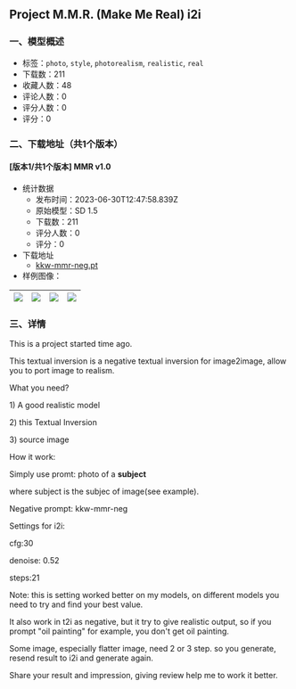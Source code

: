 ## Project M.M.R. (Make Me Real) i2i
### 一、模型概述

- 标签：`photo`, `style`, `photorealism`, `realistic`, `real`
- 下载数：211
- 收藏人数：48
- 评论人数：0
- 评分人数：0
- 评分：0

### 二、下载地址（共1个版本）

#### [版本1/共1个版本] MMR v1.0

- 统计数据
  - 发布时间：2023-06-30T12:47:58.839Z
  - 原始模型：SD 1.5
  - 下载数：211
  - 评分人数：0
  - 评分：0
- 下载地址
  - [kkw-mmr-neg.pt](https://civitai.com/api/download/models/107274)
- 样例图像：

| <img src="https://image.civitai.com/xG1nkqKTMzGDvpLrqFT7WA/924fdb35-944f-4fd4-84b3-4ac54191bb01/width=450/1346195.jpeg" /> | <img src="https://image.civitai.com/xG1nkqKTMzGDvpLrqFT7WA/c7bfd797-d36d-4df5-9425-1c9f5fd519e6/width=450/1346198.jpeg" /> | <img src="https://image.civitai.com/xG1nkqKTMzGDvpLrqFT7WA/23e16557-5c38-4243-9b32-d73fe631b6d9/width=450/1346210.jpeg" /> | <img src="https://image.civitai.com/xG1nkqKTMzGDvpLrqFT7WA/1e3000db-470c-4ac5-8839-5ceba0e47b39/width=450/1346237.jpeg" /> |
| ---- | ---- | ---- | ---- |


### 三、详情
<p>This is a project started time ago.</p><p>This textual inversion is a negative textual inversion for image2image, allow you to port image to realism.</p><p></p><p>What you need?</p><p>1) A good realistic model</p><p>2) this Textual Inversion</p><p>3) source image</p><p></p><p>How it work:</p><p>Simply use promt: photo of a <strong>subject</strong></p><p>where subject is the subjec of image(see example).</p><p>Negative prompt: kkw-mmr-neg</p><p>Settings for i2i:</p><p>cfg:30</p><p>denoise: 0.52</p><p>steps:21</p><p></p><p>Note: this is setting worked better on my models, on different models you need to try and find your best value.</p><p></p><p>It also work in t2i as negative, but it try to give realistic output, so if you prompt "oil painting" for example, you don't get oil painting.</p><p></p><p>Some image, especially flatter image, need 2 or 3 step. so you generate, resend result to i2i and generate again.</p><p></p><p>Share your result and impression, giving review help me to work it better.</p><p></p><p></p>